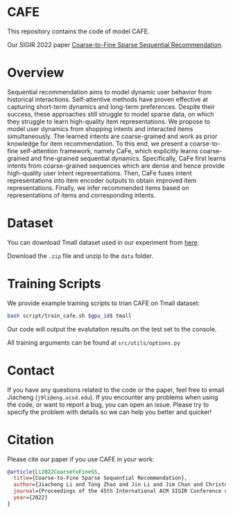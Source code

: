 # CAFE

This repository contains the code of model CAFE.

Our SIGIR 2022 paper [Coarse-to-Fine Sparse Sequential Recommendation](https://arxiv.org/pdf/2204.01839.pdf).

# Overview

Sequential recommendation aims to model dynamic user behavior from historical interactions. Self-attentive methods have proven effective at capturing short-term dynamics and long-term preferences. Despite their success, these approaches still struggle to model sparse data, on which they struggle to learn high-quality item representations. We propose to model user dynamics from shopping intents and interacted items simultaneously. The learned intents are coarse-grained and work as prior knowledge for item recommendation. To this end, we present a coarse-to-fine self-attention framework, namely CaFe, which explicitly learns coarse-grained and fine-grained sequential dynamics. Specifically, CaFe first learns
intents from coarse-grained sequences which are dense and hence provide high-quality user intent representations. Then, CaFe fuses intent representations into item encoder outputs to obtain improved item representations. Finally, we infer recommended items based on representations of items and corresponding intents.

# Dataset
You can download Tmall dataset used in our experiment from [here](https://drive.google.com/file/d/1kdEyYDVAk8gvidwF34kUi3IsiX4tJAbR/view?usp=sharing).

Download the `.zip` file and unzip to the `data` folder.

# Training Scripts

We provide example training scripts to trian CAFE on Tmall dataset:

```bash
bash script/train_cafe.sh $gpu_id$ tmall
```
Our code will output the evalutation results on the test set to the console.

All training arguments can be found at `src/utils/options.py`

# Contact

If you have any questions related to the code or the paper, feel free to email Jiacheng (`j9li@eng.ucsd.edu`). If you encounter any problems when using the code, or want to report a bug, you can open an issue. Please try to specify the problem with details so we can help you better and quicker!

# Citation

Please cite our paper if you use CAFE in your work:

```bibtex
@article{Li2022CoarsetoFineSS,
  title={Coarse-to-Fine Sparse Sequential Recommendation},
  author={Jiacheng Li and Tong Zhao and Jin Li and Jim Chan and Christos Faloutsos and George Karypis and Soo-Min Pantel and Julian McAuley},
  journal={Proceedings of the 45th International ACM SIGIR Conference on Research and Development in Information Retrieval},
  year={2022}
}
```

